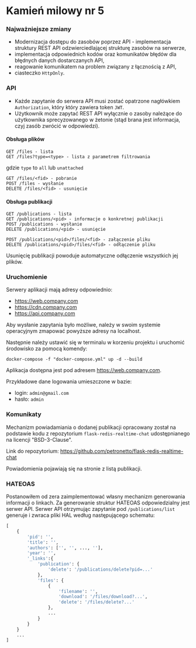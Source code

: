 # Kamień milowy nr 5

### Najważniejsze zmiany

* Modernizacja dostępu do zasobów poprzez API - implementacja struktury
  REST API odzwierciedlającej strukturę zasobów na serwerze,
* implementacja odpowiednich kodów oraz komunikatów błędów dla błędnych
  danych dostarczanych API,
* reagowanie komunikatem na problem związany z łącznością z API,
* ciasteczko `HttpOnly`.
  
### API

* Każde zapytanie do serwera API musi zostać opatrzone nagłówkiem `Authorization`,
który który zawiera token `JWT`. 
* Użytkownik może zapytać REST API wyłącznie 
o zasoby należące do użytkownika sprecyzowanego w żetonie (stąd brana jest informacja, 
czyj zasób zwrócić w odpowiedzi).

#### Obsługa plików

```http request
GET /files - lista
GET /files?type=<type> - lista z parametrem filtrowania
```
gdzie `type` to `all` lub `unattached`

```http request
GET /files/<fid> - pobranie
POST /files - wysłanie
DELETE /files/<fid> - usunięcie
```

#### Obsługa publikacji

```http request
GET /publications - lista
GET /publications/<pid> - informacje o konkretnej publikacji
POST /publications - wysłanie
DELETE /publications/<pid> - usunięcie

POST /publications/<pid>/files/<fid> - załączenie pliku
DELETE /publications/<pid>/files/<fid> - odłączenie pliku
```

Usunięcię publikacji powoduje automatyczne odłączenie wszystkich jej plików.

### Uruchomienie

Serwery aplikacji mają adresy odpowiednio:
* https://web.company.com
* https://cdn.company.com
* https://api.company.com

Aby wysłanie zapytania było możliwe, należy w swoim systemie operacyjnym
zmapować powyższe adresy na localhost.

Następnie należy ustawić się w terminalu w korzeniu projektu i uruchomić 
środowisko za pomocą komendy:

```
docker-compose -f "docker-compose.yml" up -d --build  
```

Aplikacja dostępna jest pod adresem https://web.company.com.

Przykładowe dane logowania umieszczone w bazie:
* login: `admin@gmail.com`
* hasło: `admin`

### Komunikaty

Mechanizm powiadamiania o dodanej publikacji opracowany został
na podstawie kodu z repozytorium `flask-redis-realtime-chat` udostępnianego
na licencji "BSD-3-Clause".

Link do repozytorium:
https://github.com/petronetto/flask-redis-realtime-chat 

Powiadomienia pojawiają się na stronie z listą publikacji.

### HATEOAS

Postanowiłem od zera zaimplementować własny mechanizm generowania informacji o linkach.
Za generowanie struktur HATEOAS odpowiedzialny jest serwer API.
Serwer API otrzymując zapytanie pod `/publications/list` generuje i zwraca pliki HAL według 
następującego schematu:

```python
[
    {
        'pid': '',
        'title': '',
        'authors': ['', '', ..., ''],
        'year': '',
        '_links':{
            'publication': {
                'delete': '/publications/delete?pid=...'
            },
            'files': {
                {
                    'filename': '',
                    'download': '/files/download?...',
                    'delete': '/files/delete?...'
                },
                ...      
            }   
        }     
    }
    ...
]
```